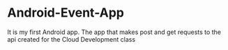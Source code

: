 # Android-Event-App
It is my first Android app. The app that makes post and get requests to the api created for the Cloud Development class

